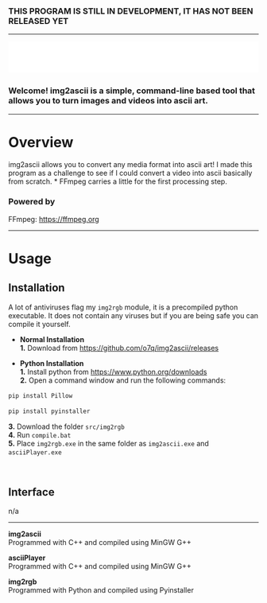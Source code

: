 ### <b>THIS PROGRAM IS STILL IN DEVELOPMENT, IT HAS NOT BEEN RELEASED YET</b>

---

<img src="assets/images/banner.png">

<!-- # [<b>>> Download Latest</b>](https://github.com/o7q/MediaDownloader/releases/download/v3.8.0/MediaDownloader.v3.8.0.zip) -->
<h3>Welcome! img2ascii is a simple, command-line based tool that allows you to turn images and videos into ascii art.</h3>

<!-- ---

<img src="assets/images/program.png"> -->

---

# Overview
img2ascii allows you to convert any media format into ascii art! I made this program as a challenge to see if I could convert a video into ascii basically from scratch. * FFmpeg carries a little for the first processing step.

### <b>Powered by</b>
FFmpeg: https://ffmpeg.org

---

# Usage

## <b>Installation</b>
A lot of antiviruses flag my `img2rgb` module, it is a precompiled python executable. It does not contain any viruses but if you are being safe you can compile it yourself.

- <b>Normal Installation</b> \
<b>1.</b> Download from https://github.com/o7q/img2ascii/releases

- <b>Python Installation</b> \
<b>1.</b> Install python from https://www.python.org/downloads \
<b>2.</b> Open a command window and run the following commands:

```powershell
pip install Pillow
```
```powershell
pip install pyinstaller
```

<b>3.</b> Download the folder `src/img2rgb` \
<b>4.</b> Run `compile.bat` \
<b>5.</b> Place `img2rgb.exe` in the same folder as `img2ascii.exe` and `asciiPlayer.exe`

<br>

## <b>Interface</b>
n/a

---

<b>img2ascii</b> \
Programmed with C++ and compiled using MinGW G++

<b>asciiPlayer</b> \
Programmed with C++ and compiled using MinGW G++

<b>img2rgb</b> \
Programmed with Python and compiled using Pyinstaller